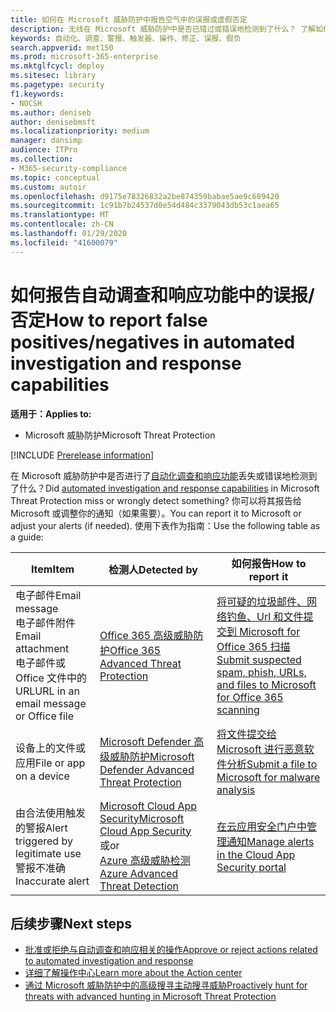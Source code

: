 ```yaml
---
title: 如何在 Microsoft 威胁防护中报告空气中的误报或虚假否定
description: 无线在 Microsoft 威胁防护中是否已错过或错误地检测到了什么？ 了解如何向 Microsoft 提交误报或漏报以进行分析。
keywords: 自动化、调查、警报、触发器、操作、修正、误报、假负
search.appverid: met150
ms.prod: microsoft-365-enterprise
ms.mktglfcycl: deploy
ms.sitesec: library
ms.pagetype: security
f1.keywords:
- NOCSH
ms.author: deniseb
author: denisebmsft
ms.localizationpriority: medium
manager: dansimp
audience: ITPro
ms.collection:
- M365-security-compliance
ms.topic: conceptual
ms.custom: autoir
ms.openlocfilehash: d9175e78326832a2be874359babae5ae9c689420
ms.sourcegitcommit: 1c91b7b24537d0e54d484c3379043db53c1aea65
ms.translationtype: MT
ms.contentlocale: zh-CN
ms.lasthandoff: 01/29/2020
ms.locfileid: "41600079"
---
```

# <a name="how-to-report-false-positivesnegatives-in-automated-investigation-and-response-capabilities"></a><span data-ttu-id="caf7e-105">如何报告自动调查和响应功能中的误报/否定</span><span class="sxs-lookup"><span data-stu-id="caf7e-105">How to report false positives/negatives in automated investigation and response capabilities</span></span>

<span data-ttu-id="caf7e-106">**适用于：**</span><span class="sxs-lookup"><span data-stu-id="caf7e-106">**Applies to:**</span></span>
- <span data-ttu-id="caf7e-107">Microsoft 威胁防护</span><span class="sxs-lookup"><span data-stu-id="caf7e-107">Microsoft Threat Protection</span></span>

[!INCLUDE [Prerelease information](../includes/prerelease.md)]

<span data-ttu-id="caf7e-108">在 Microsoft 威胁防护中是否进行了[自动化调查和响应功能](mtp-autoir.md)丢失或错误地检测到了什么？</span><span class="sxs-lookup"><span data-stu-id="caf7e-108">Did [automated investigation and response capabilities](mtp-autoir.md) in Microsoft Threat Protection miss or wrongly detect something?</span></span> <span data-ttu-id="caf7e-109">你可以将其报告给 Microsoft 或调整你的通知（如果需要）。</span><span class="sxs-lookup"><span data-stu-id="caf7e-109">You can report it to Microsoft or adjust your alerts (if needed).</span></span> <span data-ttu-id="caf7e-110">使用下表作为指南：</span><span class="sxs-lookup"><span data-stu-id="caf7e-110">Use the following table as a guide:</span></span> 


|<span data-ttu-id="caf7e-111">Item</span><span class="sxs-lookup"><span data-stu-id="caf7e-111">Item</span></span>  |<span data-ttu-id="caf7e-112">检测人</span><span class="sxs-lookup"><span data-stu-id="caf7e-112">Detected by</span></span>  |<span data-ttu-id="caf7e-113">如何报告</span><span class="sxs-lookup"><span data-stu-id="caf7e-113">How to report it</span></span>  |
|---------|---------|---------|
|<span data-ttu-id="caf7e-114">电子邮件</span><span class="sxs-lookup"><span data-stu-id="caf7e-114">Email message</span></span> <br/><span data-ttu-id="caf7e-115">电子邮件附件</span><span class="sxs-lookup"><span data-stu-id="caf7e-115">Email attachment</span></span> <br/><span data-ttu-id="caf7e-116">电子邮件或 Office 文件中的 URL</span><span class="sxs-lookup"><span data-stu-id="caf7e-116">URL in an email message or Office file</span></span>      |[<span data-ttu-id="caf7e-117">Office 365 高级威胁防护</span><span class="sxs-lookup"><span data-stu-id="caf7e-117">Office 365 Advanced Threat Protection</span></span>](https://docs.microsoft.com/microsoft-365/security/office-365-security/office-365-atp)        |[<span data-ttu-id="caf7e-118">将可疑的垃圾邮件、网络钓鱼、Url 和文件提交到 Microsoft for Office 365 扫描</span><span class="sxs-lookup"><span data-stu-id="caf7e-118">Submit suspected spam, phish, URLs, and files to Microsoft for Office 365 scanning</span></span>](https://docs.microsoft.com/microsoft-365/security/office-365-security/admin-submission)         |
|<span data-ttu-id="caf7e-119">设备上的文件或应用</span><span class="sxs-lookup"><span data-stu-id="caf7e-119">File or app on a device</span></span>    |[<span data-ttu-id="caf7e-120">Microsoft Defender 高级威胁防护</span><span class="sxs-lookup"><span data-stu-id="caf7e-120">Microsoft Defender Advanced Threat Protection</span></span>](https://docs.microsoft.com/windows/security/threat-protection)         |[<span data-ttu-id="caf7e-121">将文件提交给 Microsoft 进行恶意软件分析</span><span class="sxs-lookup"><span data-stu-id="caf7e-121">Submit a file to Microsoft for malware analysis</span></span>](https://www.microsoft.com/wdsi/filesubmission)         |
|<span data-ttu-id="caf7e-122">由合法使用触发的警报</span><span class="sxs-lookup"><span data-stu-id="caf7e-122">Alert triggered by legitimate use</span></span> <br/><span data-ttu-id="caf7e-123">警报不准确</span><span class="sxs-lookup"><span data-stu-id="caf7e-123">Inaccurate alert</span></span>    |[<span data-ttu-id="caf7e-124">Microsoft Cloud App Security</span><span class="sxs-lookup"><span data-stu-id="caf7e-124">Microsoft Cloud App Security</span></span>](https://docs.microsoft.com/cloud-app-security)<br/> <span data-ttu-id="caf7e-125">或</span><span class="sxs-lookup"><span data-stu-id="caf7e-125">or</span></span> <br/>[<span data-ttu-id="caf7e-126">Azure 高级威胁检测</span><span class="sxs-lookup"><span data-stu-id="caf7e-126">Azure Advanced Threat Detection</span></span>](https://docs.microsoft.com/azure/security/fundamentals/threat-detection)         |[<span data-ttu-id="caf7e-127">在云应用安全门户中管理通知</span><span class="sxs-lookup"><span data-stu-id="caf7e-127">Manage alerts in the Cloud App Security portal</span></span>](https://docs.microsoft.com/cloud-app-security/managing-alerts)         |


## <a name="next-steps"></a><span data-ttu-id="caf7e-128">后续步骤</span><span class="sxs-lookup"><span data-stu-id="caf7e-128">Next steps</span></span>

- [<span data-ttu-id="caf7e-129">批准或拒绝与自动调查和响应相关的操作</span><span class="sxs-lookup"><span data-stu-id="caf7e-129">Approve or reject actions related to automated investigation and response</span></span>](mtp-autoir-actions.md)
- [<span data-ttu-id="caf7e-130">详细了解操作中心</span><span class="sxs-lookup"><span data-stu-id="caf7e-130">Learn more about the Action center</span></span>](mtp-action-center.md)
- [<span data-ttu-id="caf7e-131">通过 Microsoft 威胁防护中的高级搜寻主动搜寻威胁</span><span class="sxs-lookup"><span data-stu-id="caf7e-131">Proactively hunt for threats with advanced hunting in Microsoft Threat Protection</span></span>](advanced-hunting-overview.md)
